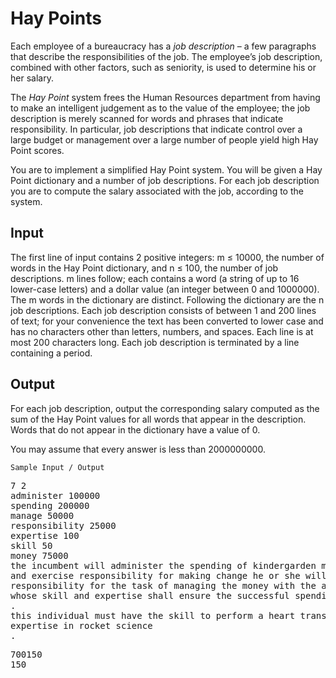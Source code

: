 # Hay Points

Each employee of a bureaucracy has a _job
description_ – a few paragraphs that describe the
responsibilities of the job. The employee’s job description,
combined with other factors, such as seniority, is used to
determine his or her salary.

The _Hay Point_ system frees the Human Resources
department from having to make an intelligent judgement as to
the value of the employee; the job description is merely
scanned for words and phrases that indicate responsibility. In
particular, job descriptions that indicate control over a large
budget or management over a large number of people yield high
Hay Point scores.

You are to implement a simplified Hay Point system. You will
be given a Hay Point dictionary and a number of job
descriptions. For each job description you are to compute the
salary associated with the job, according to the system.

## Input

The first line of input contains 2 positive integers: m ≤ 10000, the number of words in the Hay Point dictionary, and n ≤ 100, the number of job descriptions. m lines follow; each contains a word (a string of up to 16 lower-case letters) and a dollar value (an integer between 0 and 1000000). The m words in the dictionary are distinct. Following the dictionary are the n job descriptions. Each job description consists of between 1 and 200 lines of text; for your convenience the text has been converted to lower case and has no characters other than letters, numbers, and spaces. Each line is at most 200 characters long. Each job description is terminated by a line containing a period.

## Output

For each job description, output the corresponding salary computed as the sum of the Hay Point values for all words that appear in the description. Words that do not appear in the dictionary have a value of 0.

You may assume that every answer is less than 2000000000.

`Sample Input / Output`
<pre>
7 2
administer 100000
spending 200000
manage 50000
responsibility 25000
expertise 100
skill 50
money 75000
the incumbent will administer the spending of kindergarden milk money
and exercise responsibility for making change he or she will share
responsibility for the task of managing the money with the assistant
whose skill and expertise shall ensure the successful spending exercise
.
this individual must have the skill to perform a heart transplant and
expertise in rocket science
.
</pre>
 <pre>
700150
150
</pre>
